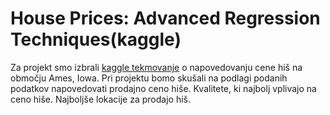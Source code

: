 # House Prices: Advanced Regression Techniques(kaggle)

Za projekt smo izbrali [kaggle tekmovanje](https://www.kaggle.com/c/house-prices-advanced-regression-techniques) o napovedovanju cene hiš na območju Ames, Iowa. Pri projektu bomo skušali na podlagi podanih podatkov napovedovati prodajno ceno hiše. Kvalitete, ki najbolj vplivajo na ceno hiše. Najboljše lokacije za prodajo hiš.
